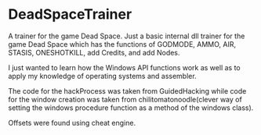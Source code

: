 # DeadSpaceTrainer
A trainer for the game Dead Space.
Just a basic internal dll trainer for the game Dead Space which has the functions of GODMODE, AMMO, AIR, STASIS, ONESHOTKILL, add Credits, and add Nodes.

I just wanted to learn how the Windows API functions work as well as to apply my knowledge of operating systems and assembler. 

The code for the hackProcess was taken from GuidedHacking while code for the window creation was taken from
chilitomatonoodle(clever way of setting the windows procedure function as a method of the windows class).

Offsets were found using cheat engine.
